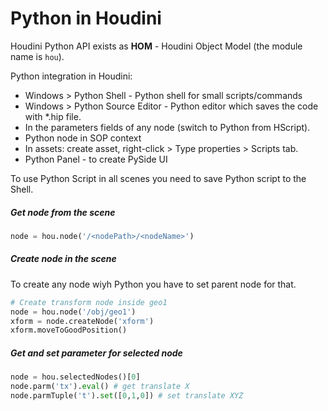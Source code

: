 # Python in Houdini
Houdini Python API exists as **HOM** - Houdini Object Model (the module name is `hou`).  

Python integration in Houdini:
- Windows > Python Shell - Python shell for small scripts/commands  
- Windows > Python Source Editor - Python editor which saves the code with *.hip file.  
- In the parameters fields of any node (switch to Python from HScript).  
- Python node in SOP context
- In assets: create asset, right-click > Type properties > Scripts tab.
- Python Panel - to create PySide UI

To use Python Script in all scenes you need to save Python script to the Shell.

##### Get node from the scene
```python
node = hou.node('/<nodePath>/<nodeName>')
```

##### Create node in the scene
To create any node wiyh Python you have to set parent node for that.
```python
# Create transform node inside geo1
node = hou.node('/obj/geo1')
xform = node.createNode('xform') 
xform.moveToGoodPosition()
```


##### Get and set parameter for selected node
```python
node = hou.selectedNodes()[0]
node.parm('tx').eval() # get translate X
node.parmTuple('t').set([0,1,0]) # set translate XYZ
```